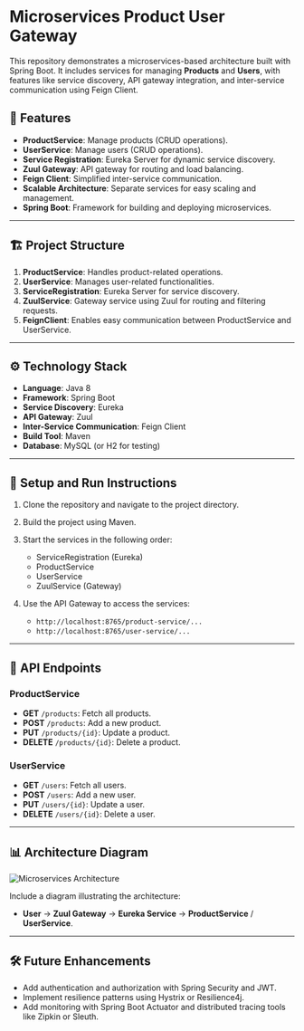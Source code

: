 # Microservices Product User Gateway

This repository demonstrates a microservices-based architecture built with Spring Boot. It includes services for managing **Products** and **Users**, with features like service discovery, API gateway integration, and inter-service communication using Feign Client.

## 🌟 Features

- **ProductService**: Manage products (CRUD operations).
- **UserService**: Manage users (CRUD operations).
- **Service Registration**: Eureka Server for dynamic service discovery.
- **Zuul Gateway**: API gateway for routing and load balancing.
- **Feign Client**: Simplified inter-service communication.
- **Scalable Architecture**: Separate services for easy scaling and management.
- **Spring Boot**: Framework for building and deploying microservices.

---

## 🏗️ Project Structure

1. **ProductService**: Handles product-related operations.
2. **UserService**: Manages user-related functionalities.
3. **ServiceRegistration**: Eureka Server for service discovery.
4. **ZuulService**: Gateway service using Zuul for routing and filtering requests.
5. **FeignClient**: Enables easy communication between ProductService and UserService.

---

## ⚙️ Technology Stack

- **Language**: Java 8
- **Framework**: Spring Boot
- **Service Discovery**: Eureka
- **API Gateway**: Zuul
- **Inter-Service Communication**: Feign Client
- **Build Tool**: Maven
- **Database**: MySQL (or H2 for testing)

---

## 🚀 Setup and Run Instructions

1. Clone the repository and navigate to the project directory.

2. Build the project using Maven.

3. Start the services in the following order:
   - ServiceRegistration (Eureka)
   - ProductService
   - UserService
   - ZuulService (Gateway)

4. Use the API Gateway to access the services:
   - `http://localhost:8765/product-service/...`
   - `http://localhost:8765/user-service/...`

---

## 📜 API Endpoints

### ProductService
- **GET** `/products`: Fetch all products.
- **POST** `/products`: Add a new product.
- **PUT** `/products/{id}`: Update a product.
- **DELETE** `/products/{id}`: Delete a product.

### UserService
- **GET** `/users`: Fetch all users.
- **POST** `/users`: Add a new user.
- **PUT** `/users/{id}`: Update a user.
- **DELETE** `/users/{id}`: Delete a user.

---

## 📊 Architecture Diagram

![Microservices Architecture](https://via.placeholder.com/800x400?text=Architecture+Diagram)

Include a diagram illustrating the architecture:
- **User** → **Zuul Gateway** → **Eureka Service** → **ProductService** / **UserService**.

---

## 🛠️ Future Enhancements

- Add authentication and authorization with Spring Security and JWT.
- Implement resilience patterns using Hystrix or Resilience4j.
- Add monitoring with Spring Boot Actuator and distributed tracing tools like Zipkin or Sleuth.
